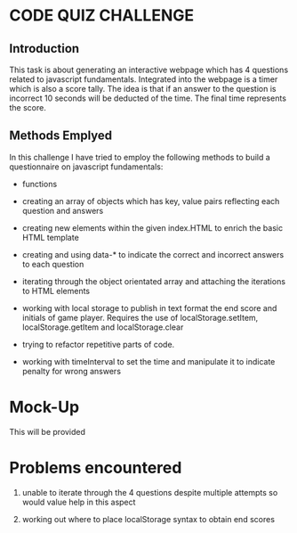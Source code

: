 # CODE QUIZ CHALLENGE

## Introduction

This task is about generating an interactive webpage which has 4 questions related to javascript fundamentals. Integrated into the webpage is a timer which is also a score tally. The idea is that if an answer to the question is incorrect 10 seconds will be deducted of the time. The final time represents the score.

## Methods Emplyed

In this challenge I have tried to employ the following methods to build a questionnaire on javascript fundamentals:
* functions

* creating an array of objects which has key, value pairs reflecting each question and answers

* creating new elements within the given index.HTML to enrich the basic HTML template

* creating and using data-* to indicate the correct and incorrect answers to each question

* iterating through the object orientated array and attaching the iterations to HTML elements

* working with local storage to publish in text format the end score and initials of game player. Requires the use of localStorage.setItem, localStorage.getItem and localStorage.clear

* trying to refactor repetitive parts of code.

* working with timeInterval to set the time and manipulate it to indicate penalty for wrong answers

# Mock-Up

This will be provided

# Problems encountered

1. unable to iterate through the 4 questions despite multiple attempts so would value help in this aspect

2. working out where to place localStorage syntax to obtain end scores
